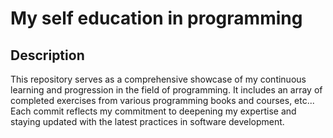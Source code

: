 # My self education in programming

## Description
This repository serves as a comprehensive showcase of my continuous learning and progression in the field of 
programming. It includes an array of completed exercises from various programming books and courses, etc... Each commit 
reflects my commitment to deepening my expertise and staying updated with the latest practices in software development.

